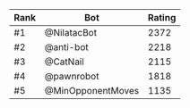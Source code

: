 Rank|Bot|Rating
---|---|---
#1|@NilatacBot|2372
#2|@anti-bot|2218
#3|@CatNail|2115
#4|@pawnrobot|1818
#5|@MinOpponentMoves|1135
